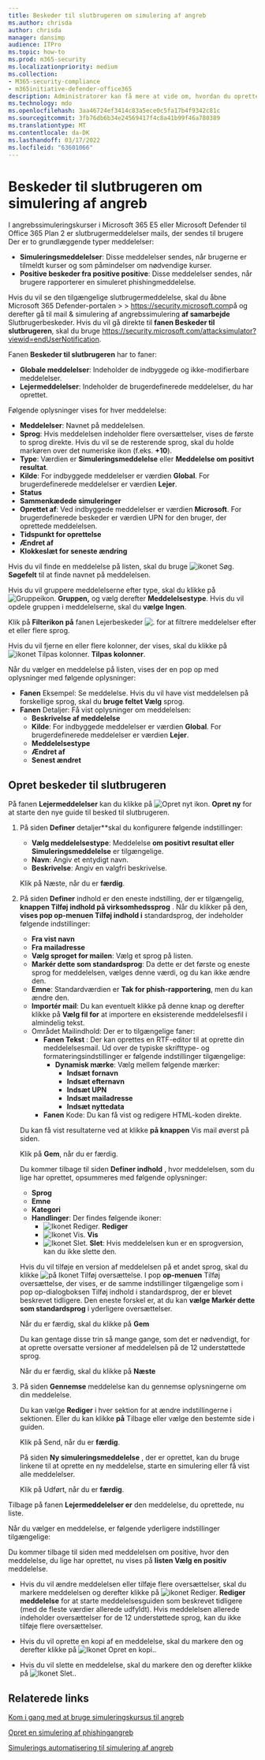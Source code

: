 ```yaml
---
title: Beskeder til slutbrugeren om simulering af angreb
ms.author: chrisda
author: chrisda
manager: dansimp
audience: ITPro
ms.topic: how-to
ms.prod: m365-security
ms.localizationpriority: medium
ms.collection:
- M365-security-compliance
- m365initiative-defender-office365
description: Administratorer kan få mere at vide om, hvordan du opretter mailmeddelelser for angrebssimulering af angreb i Microsoft Defender Office 365 Plan 2.
ms.technology: mdo
ms.openlocfilehash: 3aa46724ef3414c83a5ece0c5fa17b4f9342c81c
ms.sourcegitcommit: 3fb76db6b34e24569417f4c8a41b99f46a780389
ms.translationtype: MT
ms.contentlocale: da-DK
ms.lasthandoff: 03/17/2022
ms.locfileid: "63601066"
---
```

# <a name="end-user-notifications-for-attack-simulation-training"></a>Beskeder til slutbrugeren om simulering af angreb

I angrebssimuleringskurser i Microsoft 365 E5 eller Microsoft Defender til Office 365 Plan 2 er slutbrugermeddelelser mails, der sendes til brugere Der er to grundlæggende typer meddelelser:

- **Simuleringsmeddelelser**: Disse meddelelser sendes, når brugerne er tilmeldt kurser og som påmindelser om nødvendige kurser.
- **Positive beskeder fra positive positive**: Disse meddelelser sendes, når brugere rapporterer en simuleret phishingmeddelelse.

Hvis du vil se den tilgængelige slutbrugermeddelelse, skal du åbne Microsoft 365 Defender-portalen  \>  \> <https://security.microsoft.com>på og derefter gå til mail & simulering af angrebssimulering **af samarbejde** Slutbrugerbeskeder. Hvis du vil gå direkte til **fanen Beskeder til slutbrugeren**, skal du bruge <https://security.microsoft.com/attacksimulator?viewid=endUserNotification>.

Fanen **Beskeder til slutbrugeren** har to faner:

- **Globale meddelelser**: Indeholder de indbyggede og ikke-modifierbare meddelelser.
- **Lejermeddelelser**: Indeholder de brugerdefinerede meddelelser, du har oprettet.

Følgende oplysninger vises for hver meddelelse:

- **Meddelelser**: Navnet på meddelelsen.
- **Sprog**: Hvis meddelelsen indeholder flere oversættelser, vises de første to sprog direkte. Hvis du vil se de resterende sprog, skal du holde markøren over det numeriske ikon (f.eks. **+10**).
- **Type**: Værdien er **Simuleringsmeddelelse** eller **Meddelelse om positivt resultat**.
- **Kilde**: For indbyggede meddelelser er værdien **Global**. For brugerdefinerede meddelelser er værdien **Lejer**.
- **Status**
- **Sammenkædede simuleringer**
- **Oprettet af**: Ved indbyggede meddelelser er værdien **Microsoft**. For brugerdefinerede beskeder er værdien UPN for den bruger, der oprettede meddelelsen.
- **Tidspunkt for oprettelse**
- **Ændret af**
- **Klokkeslæt for seneste ændring**

Hvis du vil finde en meddelelse på listen, skal du bruge ![ikonet Søg.](../../media/m365-cc-sc-search-icon.png) **Søgefelt** til at finde navnet på meddelelsen.

Hvis du vil gruppere meddelelserne efter type, skal du klikke på ![Gruppeikon.](../../media/m365-cc-sc-group-icon.png) **Gruppen,** og vælg derefter **Meddelelsestype**. Hvis du vil opdele gruppen i meddelelserne, skal du **vælge Ingen**.

Klik på **Filterikon på** fanen Lejerbeskeder ![.](../../media/m365-cc-sc-filter-icon.png) for at filtrere meddelelser efter et eller flere sprog.

Hvis du vil fjerne en eller flere kolonner, der vises, skal du klikke på ![ikonet Tilpas kolonner.](../../media/m365-cc-sc-customize-icon.png) **Tilpas kolonner**.

Når du vælger en meddelelse på listen, vises der en pop op med oplysninger med følgende oplysninger:

- **Fanen** Eksempel: Se meddelelse. Hvis du vil have vist meddelelsen på forskellige sprog, skal du **bruge feltet Vælg** sprog.
- **Fanen** Detaljer: Få vist oplysninger om meddelelsen:
  - **Beskrivelse af meddelelse**
  - **Kilde**: For indbyggede meddelelser er værdien **Global**. For brugerdefinerede meddelelser er værdien **Lejer**.
  - **Meddelelsestype**
  - **Ændret af**
  - **Senest ændret**

## <a name="create-end-user-notifications"></a>Opret beskeder til slutbrugeren

På fanen **Lejermeddelelser** kan du klikke på ![Opret nyt ikon.](../../media/m365-cc-sc-create-icon.png) **Opret ny** for at starte den nye guide til besked til slutbrugeren.

1. På siden **Definer** detaljer**skal du konfigurere følgende indstillinger:
   - **Vælg meddelelsestype**: Meddelelse **om positivt resultat eller** **Simuleringsmeddelelse** er tilgængelige.
   - **Navn**: Angiv et entydigt navn.
   - **Beskrivelse**: Angiv en valgfri beskrivelse.

   Klik på Næste, når du er **færdig**.

2. På siden **Definer** indhold er den eneste indstilling, der er tilgængelig, **knappen Tilføj indhold på virksomhedssprog** . Når du klikker på den, **vises pop op-menuen Tilføj indhold i** standardsprog, der indeholder følgende indstillinger:
   - **Fra vist navn**
   - **Fra mailadresse**
   - **Vælg sproget for mailen**: Vælg et sprog på listen.
   - **Markér dette som standardsprog**: Da dette er det første og eneste sprog for meddelelsen, vælges denne værdi, og du kan ikke ændre den.
   - **Emne**: Standardværdien er **Tak for phish-rapportering**, men du kan ændre den.
   - **Importér mail**: Du kan eventuelt klikke på denne knap og derefter klikke på **Vælg fil for** at importere en eksisterende meddelelsesfil i almindelig tekst.
   - Området Mailindhold: Der er to tilgængelige faner:
     - **Fanen Tekst** : Der kan oprettes en RTF-editor til at oprette din meddelelsesmail. Ud over de typiske skrifttype- og formateringsindstillinger er følgende indstillinger tilgængelige:
       - **Dynamisk mærke**: Vælg mellem følgende mærker:
         - **Indsæt fornavn**
         - **Indsæt efternavn**
         - **Indsæt UPN**
         - **Indsæt mailadresse**
         - **Indsæt nyttedata**
     - **Fanen** Kode: Du kan få vist og redigere HTML-koden direkte.

   Du kan få vist resultaterne ved at klikke **på knappen** Vis mail øverst på siden.

   Klik på **Gem**, når du er færdig.

   Du kommer tilbage til siden **Definer indhold** , hvor meddelelsen, som du lige har oprettet, opsummeres med følgende oplysninger:

   - **Sprog**
   - **Emne**
   - **Kategori**
   - **Handlinger**: Der findes følgende ikoner:
     - ![Ikonet Rediger.](../../media/m365-cc-sc-edit-icon.png) **Rediger**
     - ![Ikonet Vis.](../../media/m365-cc-sc-view-icon.png) **Vis**
     - ![Ikonet Slet.](../../media/m365-cc-sc-delete-icon.png) **Slet**: Hvis meddelelsen kun er en sprogversion, kan du ikke slette den.

   Hvis du vil tilføje en version af meddelelsen på et andet sprog, skal du klikke ![på Ikonet Tilføj oversættelse](../../media/m365-cc-sc-create-icon.png). I pop **op-menuen** Tilføj oversættelse, der vises, er de samme indstillinger tilgængelige som  i pop op-dialogboksen Tilføj indhold i standardsprog, der er blevet beskrevet tidligere. Den eneste forskel er, at du kan **vælge Markér dette som standardsprog** i yderligere oversættelser.

   Når du er færdig, skal du klikke på **Gem**

   Du kan gentage disse trin så mange gange, som det er nødvendigt, for at oprette oversatte versioner af meddelelsen på de 12 understøttede sprog.

   Når du er færdig, skal du klikke på **Næste**

3. På siden **Gennemse** meddelelse kan du gennemse oplysningerne om din meddelelse.

   Du kan vælge **Rediger** i hver sektion for at ændre indstillingerne i sektionen. Eller du kan klikke **på** Tilbage eller vælge den bestemte side i guiden.

   Klik på Send, når du er **færdig**.

   På siden **Ny simuleringsmeddelelse** , der er oprettet, kan du bruge linkene til at oprette en ny meddelelse, starte en simulering eller få vist alle meddelelser.

   Klik på Udført, når du er **færdig**.

Tilbage på fanen **Lejermeddelelser er** den meddelelse, du oprettede, nu liste.

Når du vælger en meddelelse, er følgende yderligere indstillinger tilgængelige:

Du kommer tilbage til siden med meddelelsen  om positive, hvor den meddelelse, du lige har oprettet, nu vises på **listen Vælg en positiv** meddelelse.

- Hvis du vil ændre meddelelsen eller tilføje flere oversættelser, skal du markere meddelelsen og derefter klikke på ![ikonet Rediger.](../../media/m365-cc-sc-edit-icon.png) **Rediger meddelelse** for at starte meddelelsesguiden som beskrevet tidligere (med de fleste værdier allerede udfyldt). Hvis meddelelsen allerede indeholder oversættelser for de 12 understøttede sprog, kan du ikke tilføje flere oversættelser.

- Hvis du vil oprette en kopi af en meddelelse, skal du markere den og derefter klikke på ![Ikonet Opret en kopi.](../../media/m365-cc-sc-copy-icon.png).

- Hvis du vil slette en meddelelse, skal du markere den og derefter klikke på ![Ikonet Slet.](../../media/m365-cc-sc-delete-icon.png).

## <a name="related-links"></a>Relaterede links

[Kom i gang med at bruge simuleringskursus til angreb](attack-simulation-training-get-started.md)

[Opret en simulering af phishingangreb](attack-simulation-training.md)

[Simulerings automatisering til simulering af angreb](attack-simulation-training-simulation-automations.md)
